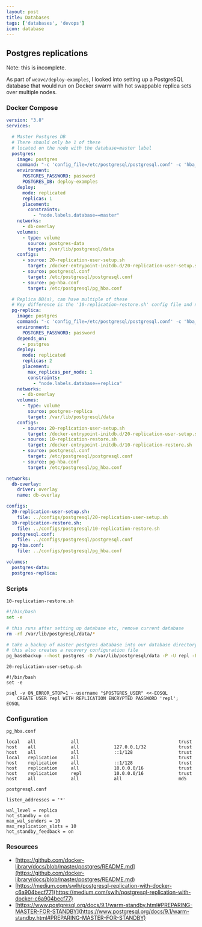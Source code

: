 ```yaml
---
layout: post
title: Databases
tags: ['databases', 'devops']
icon: database
---
```


## Postgres replications
Note: this is incomplete.

As part of `weavc/deploy-examples`, I looked into setting up a PostgreSQL database that would run on Docker swarm with hot swappable replica sets over multiple nodes. 

### Docker Compose

```yaml
version: "3.8"
services:

  # Master Postgres DB
  # There should only be 1 of these 
  # located on the node with the database=master label 
  postgres:
    image: postgres
    command: "-c 'config_file=/etc/postgresql/postgresql.conf' -c 'hba_file=/etc/postgresql/pg_hba.conf'"
    environment:
      POSTGRES_PASSWORD: password
      POSTGRES_DB: deploy-examples
    deploy:
      mode: replicated
      replicas: 1
      placement:
        constraints:
          - "node.labels.database==master"
    networks:
      - db-overlay
    volumes:
      - type: volume
        source: postgres-data
        target: /var/lib/postgresql/data
    configs:
      - source: 20-replication-user-setup.sh
        target: /docker-entrypoint-initdb.d/20-replication-user-setup.sh
      - source: postgresql.conf
        target: /etc/postgresql/postgresql.conf
      - source: pg-hba.conf
        target: /etc/postgresql/pg_hba.conf

  # Replica DB(s), can have multiple of these
  # Key difference is the '10-replication-restore.sh' config file and no database env variable
  pg-replica:
    image: postgres
    command: "-c 'config_file=/etc/postgresql/postgresql.conf' -c 'hba_file=/etc/postgresql/pg_hba.conf'"
    environment:
      POSTGRES_PASSWORD: password
    depends_on:
      - postgres
    deploy:
      mode: replicated
      replicas: 2
      placement:
        max_replicas_per_node: 1
        constraints:
          - "node.labels.database==replica"
    networks:
      - db-overlay
    volumes:
      - type: volume
        source: postgres-replica
        target: /var/lib/postgresql/data
    configs:
      - source: 20-replication-user-setup.sh
        target: /docker-entrypoint-initdb.d/20-replication-user-setup.sh
      - source: 10-replication-restore.sh
        target: /docker-entrypoint-initdb.d/10-replication-restore.sh
      - source: postgresql.conf
        target: /etc/postgresql/postgresql.conf
      - source: pg-hba.conf
        target: /etc/postgresql/pg_hba.conf

networks:
  db-overlay:
    driver: overlay
    name: db-overlay

configs:
  20-replication-user-setup.sh:
    file: ../configs/postgresql/20-replication-user-setup.sh
  10-replication-restore.sh:
    file: ../configs/postgresql/10-replication-restore.sh
  postgresql.conf:
    file: ../configs/postgresql/postgresql.conf
  pg-hba.conf:
    file: ../configs/postgresql/pg_hba.conf

volumes:
  postgres-data:
  postgres-replica:
```

### Scripts

`10-replication-restore.sh`
```bash
#!/bin/bash
set -e

# this runs after setting up database etc, remove current database
rm -rf /var/lib/postgresql/data/*

# take a backup of master postgres database into our database directory
# this also creates a recovery configuration file
pg_basebackup --host postgres -D /var/lib/postgresql/data -P -U repl -Fp -R
```

`20-replication-user-setup.sh`
```
#!/bin/bash
set -e

psql -v ON_ERROR_STOP=1 --username "$POSTGRES_USER" <<-EOSQL
	CREATE USER repl WITH REPLICATION ENCRYPTED PASSWORD 'repl';
EOSQL
```

### Configuration

`pg_hba.conf`
```
local   all             all                                     trust
host    all             all             127.0.0.1/32            trust
host    all             all             ::1/128                 trust
local   replication     all                                     trust
host    replication     all             ::1/128                 trust
host    replication     all             10.0.0.0/16             trust
host    replication     repl            10.0.0.0/16             trust
host    all             all             all                     md5
```

`postgresql.conf`
```
listen_addresses = '*'

wal_level = replica
hot_standby = on
max_wal_senders = 10
max_replication_slots = 10
hot_standby_feedback = on
```

### Resources

- [https://github.com/docker-library/docs/blob/master/postgres/README.md](https://github.com/docker-library/docs/blob/master/postgres/README.md)
- [https://medium.com/swlh/postgresql-replication-with-docker-c6a904becf77](https://medium.com/swlh/postgresql-replication-with-docker-c6a904becf77)
- [https://www.postgresql.org/docs/9.1/warm-standby.html#PREPARING-MASTER-FOR-STANDBY](https://www.postgresql.org/docs/9.1/warm-standby.html#PREPARING-MASTER-FOR-STANDBY)

